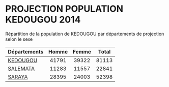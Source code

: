 # PROJECTION POPULATION KEDOUGOU 2014
	
Répartition de la population de KEDOUGOU par départements de projection selon le sexe
	
| Départements  | Homme | Femme | Total |
| --------- |:-----:|:-----:|:-----:|
| [KEDOUGOU](KEDOUGOU) | 41791 | 39322 | 81113 |
| [SALEMATA](SALEMATA) | 11283 | 11557 | 22841 |
| [SARAYA](SARAYA) | 28395 | 24003 | 52398 |
